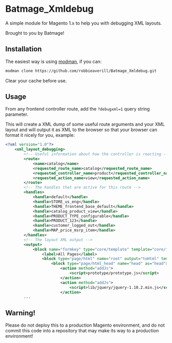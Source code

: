 # Batmage_Xmldebug

A simple module for Magento 1.x to help you with debugging XML layouts.

Brought to you by Batmage!

## Installation

The easiest way is using [modman](https://github.com/colinmollenhour/modman), if you can:

```bash
modman clone https://github.com/robbieaverill/Batmage_Xmldebug.git
```

Clear your cache before use.

## Usage

From any frontend controller route, add the `?debugxml=1` query string parameter.

This will create a XML dump of some useful route arguments and your XML layout and will output it as XML to the browser
so that your browser can format it nicely for you, example:

```xml
<?xml version="1.0"?>
    <xml_layout_debugging>
        <!-- Useful information about how the controller is reacting -->
        <route>
            <name>catalog</name>
            <requested_route_name>catalog</requested_route_name>
            <requested_controller_name>product</requested_controller_name>
            <requested_action_name>view</requested_action_name>
        </route>
        <!-- The handles that are active for this route -->
        <handles>
            <handle>default</handle>
            <handle>STORE_us_eng</handle>
            <handle>THEME_frontend_base_default</handle>
            <handle>catalog_product_view</handle>
            <handle>PRODUCT_TYPE_configurable</handle>
            <handle>PRODUCT_123</handle>
            <handle>customer_logged_out</handle>
            <handle>MAP_price_msrp_item</handle>
        </handles>
        <!-- The layout XML output -->
        <output>
            <block name="formkey" type="core/template" template="core/formkey.phtml"/>
                <label>All Pages</label>
                <block type="page/html" name="root" output="toHtml" template="page/3columns.phtml">
                    <block type="page/html_head" name="head" as="head">
                        <action method="addJs">
                            <script>prototype/prototype.js</script>
                        </action>
                        <action method="addJs">
                            <script>lib/jquery/jquery-1.10.2.min.js</script>
                        </action>
        ...
```

## Warning!

Please do not deploy this to a production Magento environment, and do not commit this code into a repository that may
make its way to a production environment!
